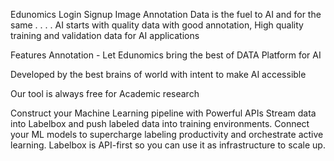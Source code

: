 Edunomics
Login
Signup
Image Annotation
Data is the fuel to AI and for the same . . . . AI starts with quality data with good annotation, High quality training and validation data for AI applications


Features
Annotation - Let Edunomics bring the best of DATA Platform for AI

Developed by the best brains of world with intent to make AI accessible

Our tool is always free for Academic research

Construct your Machine Learning pipeline with Powerful APIs
Stream data into Labelbox and push labeled data into training environments. Connect your ML models to supercharge labeling productivity and orchestrate active learning. Labelbox is API-first so you can use it as infrastructure to scale up.
